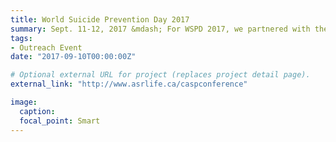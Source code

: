 ```yaml
---
title: World Suicide Prevention Day 2017
summary: Sept. 11-12, 2017 &mdash; For WSPD 2017, we partnered with the Canadian Association for Suicide Prevention (CASP) to co-host a conference on the role of the arts in suicide prevention, intervention, and postvention.
tags:
- Outreach Event
date: "2017-09-10T00:00:00Z"

# Optional external URL for project (replaces project detail page).
external_link: "http://www.asrlife.ca/caspconference"

image:
  caption: 
  focal_point: Smart
---
```



